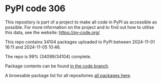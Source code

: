 # PyPI code 306

This repository is part of a project to make all code in PyPI as accessible as possible. For more information 
on the project and to find out how to utilise this data, see the website: https://py-code.org/

This repo contains 34104 packages uploaded to PyPI between 
2024-11-01 16:11 and 2024-11-05 10:46.

The repo is 99% (34099/34104) complete.

Package contents can be found [in the code branch](https://github.com/pypi-data/pypi-mirror-306/tree/code/packages).

A browsable package list for all repositories [all packages here](https://py-code.org/repositories/pypi-mirror-306).


